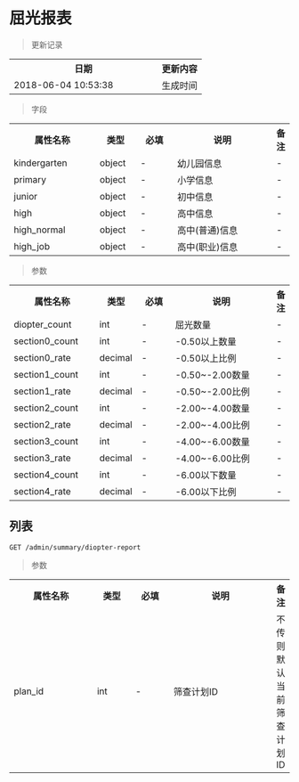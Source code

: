 # 屈光报表

> 更新记录

<table>
    <tr>
        <th style="width:250px;">日期</th>
        <th>更新内容</th>
    </tr>
    <tr>
        <td>2018-06-04 10:53:38</td>
        <td>生成时间</td>
    </tr>
</table>

> 字段

<table>
    <tr>
        <th style="width:150px;">属性名称</th>
        <th style="width:60px;">类型</th>
        <th style="width:60px;">必填</th>
        <th style="width:200px;">说明</th>
        <th>备注</th>
    </tr>
    <tr>
        <td>kindergarten</td>
        <td>object</td>
        <td>-</td>
        <td>幼儿园信息</td>
        <td>-</td>
    </tr>
    <tr>
        <td>primary</td>
        <td>object</td>
        <td>-</td>
        <td>小学信息</td>
        <td>-</td>
    </tr>
    <tr>
        <td>junior</td>
        <td>object</td>
        <td>-</td>
        <td>初中信息</td>
        <td>-</td>
    </tr>
    <tr>
        <td>high</td>
        <td>object</td>
        <td>-</td>
        <td>高中信息</td>
        <td>-</td>
    </tr>
    <tr>
        <td>high_normal</td>
        <td>object</td>
        <td>-</td>
        <td>高中(普通)信息</td>
        <td>-</td>
    </tr>
    <tr>
        <td>high_job</td>
        <td>object</td>
        <td>-</td>
        <td>高中(职业)信息</td>
        <td>-</td>
    </tr>
</table>

> 参数

<table>
    <tr>
        <th style="width:150px;">属性名称</th>
        <th style="width:60px;">类型</th>
        <th style="width:60px;">必填</th>
        <th style="width:200px;">说明</th>
        <th>备注</th>
    </tr>
    <tr>
        <td>diopter_count</td>
        <td>int</td>
        <td>-</td>
        <td>屈光数量</td>
        <td>-</td>
    </tr>
    <tr>
        <td>section0_count</td>
        <td>int</td>
        <td>-</td>
        <td>-0.50以上数量</td>
        <td>-</td>
    </tr>
    <tr>
        <td>section0_rate</td>
        <td>decimal</td>
        <td>-</td>
        <td>-0.50以上比例</td>
        <td>-</td>
    </tr>
    <tr>
        <td>section1_count</td>
        <td>int</td>
        <td>-</td>
        <td>-0.50~-2.00数量</td>
        <td>-</td>
    </tr>
    <tr>
        <td>section1_rate</td>
        <td>decimal</td>
        <td>-</td>
        <td>-0.50~-2.00比例</td>
        <td>-</td>
    </tr>
    <tr>
        <td>section2_count</td>
        <td>int</td>
        <td>-</td>
        <td>-2.00~-4.00数量</td>
        <td>-</td>
    </tr>
    <tr>
        <td>section2_rate</td>
        <td>decimal</td>
        <td>-</td>
        <td>-2.00~-4.00比例</td>
        <td>-</td>
    </tr>
    <tr>
        <td>section3_count</td>
        <td>int</td>
        <td>-</td>
        <td>-4.00~-6.00数量</td>
        <td>-</td>
    </tr>
    <tr>
        <td>section3_rate</td>
        <td>decimal</td>
        <td>-</td>
        <td>-4.00~-6.00比例</td>
        <td>-</td>
    </tr>
    <tr>
        <td>section4_count</td>
        <td>int</td>
        <td>-</td>
        <td>-6.00以下数量</td>
        <td>-</td>
    </tr>
    <tr>
        <td>section4_rate</td>
        <td>decimal</td>
        <td>-</td>
        <td>-6.00以下比例</td>
        <td>-</td>
    </tr>
</table>

## 列表

```
GET /admin/summary/diopter-report
```

> 参数

<table>
    <tr>
        <th style="width:150px;">属性名称</th>
        <th style="width:60px;">类型</th>
        <th style="width:60px;">必填</th>
        <th style="width:200px;">说明</th>
        <th>备注</th>
    </tr>
    <tr>
        <td>plan_id</td>
        <td>int</td>
        <td>-</td>
        <td>筛查计划ID</td>
        <td>不传则默认当前筛查计划ID</td>
    </tr>
</table>
